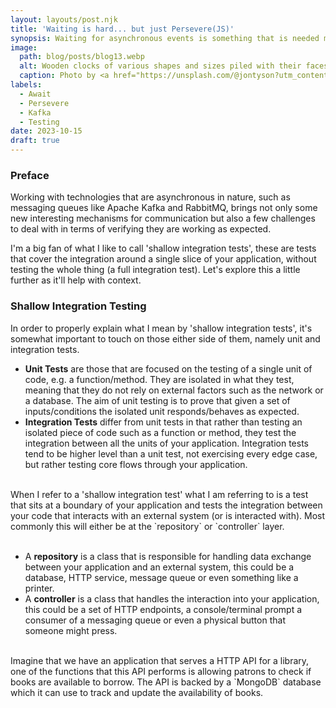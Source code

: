 ```yaml
---
layout: layouts/post.njk
title: 'Waiting is hard... but just Persevere(JS)'
synopsis: Waiting for asynchronous events is something that is needed more and more, especially when testing messaging systems like Apache Kafka and RabbitMQ. This post explores the javascript library that I built in order to help facilitate this.
image: 
  path: blog/posts/blog13.webp
  alt: Wooden clocks of various shapes and sizes piled with their faces showing
  caption: Photo by <a href="https://unsplash.com/@jontyson?utm_content=creditCopyText&utm_medium=referral&utm_source=unsplash">Jon Tyson</a> on <a href="https://unsplash.com/photos/FlHdnPO6dlw?utm_content=creditCopyText&utm_medium=referral&utm_source=unsplash">Unsplash</a>
labels:
  - Await
  - Persevere
  - Kafka
  - Testing
date: 2023-10-15
draft: true
---
```


### Preface
Working with technologies that are asynchronous in nature, such as messaging queues like Apache Kafka and RabbitMQ, brings not only some new interesting mechanisms for communication but also a few challenges to deal with in terms of verifying they are working as expected.

I'm a big fan of what I like to call 'shallow integration tests', these are tests that cover the integration around a single slice of your application, without testing the whole thing (a full integration test). Let's explore this a little further as it'll help with context.

### Shallow Integration Testing
In order to properly explain what I mean by 'shallow integration tests', it's somewhat important to touch on those either side of them, namely unit and integration tests.

- **Unit Tests** are those that are focused on the testing of a single unit of code, e.g. a function/method. They are isolated in what they test, meaning that they do not rely on external factors such as the network or a database. The aim of unit testing is to prove that given a set of inputs/conditions the isolated unit responds/behaves as expected.
- **Integration Tests** differ from unit tests in that rather than testing an isolated piece of code such as a function or method, they test the integration between all the units of your application. Integration tests tend to be higher level than a unit test, not exercising every edge case, but rather testing core flows through your application.

<br>
When I refer to a 'shallow integration test' what I am referring to is a test that sits at a boundary of your application and tests the integration between your code that interacts with an external system (or is interacted with). Most commonly this will either be at the `repository` or `controller` layer.<br><br>

- A **repository** is a class that is responsible for handling data exchange between your application and an external system, this could be a database, HTTP service, message queue or even something like a printer.
- A **controller** is a class that handles the interaction into your application, this could be a set of HTTP endpoints, a console/terminal prompt a consumer of a messaging queue or even a physical button that someone might press.

<br>
Imagine that we have an application that serves a HTTP API for a library, one of the functions that this API performs is allowing patrons to check if books are available to borrow. The API is backed by a `MongoDB` database which it can use to track and update the availability of books.
